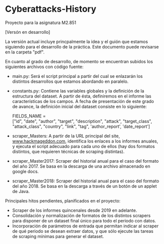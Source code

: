# Cyberattacks-History
Proyecto para la asignatura M2.851

[Versón en desarrollo]

La versión actual incluye princpalmente la idea y el guión que estamos siguiendo para el desarrollo de la práctica. Este documento puede revisarse en la carpeta "pdf".

En cuanto al grado de desarrollo, de momento se encuentran subidos los siguientes archivos con código fuente:

* main.py: Será el script principal a partir del cual se enlazarán los distintos desarrollos que estamos abordando en paralelo.
* constants.py: Contiene las variables globales y la definición de la estructura del dataset. A partir de ésta, definiremos en el informe las características de los campos. A fecha de presentación de este grado de avance, la definición inicial del dataset consiste en lo siguiente: 

    FIELDS_NAME = \
    ["id", "date", "author", "target", "description", "attack", "target_class", "attack_class", "country", "link",
     "tag", 'author_report', 'date_report']
     
* scraper_Masters: A partir de la URL principal del site, www.hackmageddon.com, identifica los enlaces a los informes anuales, y ejecuta el script adecuado para cada uno de ellos (hay dos formatos distintos, que requieren técnicas de scraping distintas).
* scraper_Master2017: Scraper del historial anual para el caso del formato del año 2017. Se basa en la descarga de una archivo almacenado en google docs.
* scraper_Master2018: Scraper del historial anual para el caso del formato del año 2018. Se basa en la descarga a través de un botón de un applet de Java.


Principales hitos pendientes, planificados en el proyecto:
* Scraper de los informes quincenales desde 2019 en adelante.
* Consolidación y normalización de formatos de los distintos scrapers para disponer de un dataset final único para todo el periodo con datos.
* Incorporación de parámetros de entrada que permitan indicar al scraper de qué periodo se desean extraer datos, y que sólo ejecute las tareas de scraping mínimas para generar el dataset.

